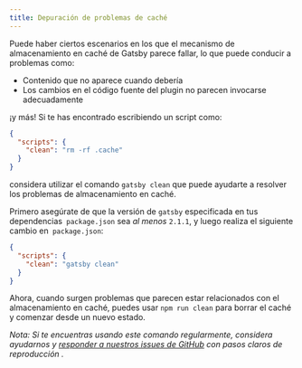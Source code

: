 ```yaml
---
title: Depuración de problemas de caché
---
```


Puede haber ciertos escenarios en los que el mecanismo de almacenamiento en caché de Gatsby parece fallar, lo que puede conducir a problemas como:

- Contenido que no aparece cuando debería
- Los cambios en el código fuente del plugin no parecen invocarse adecuadamente

¡y más! Si te has encontrado escribiendo un script como:

```json:title=package.json
{
  "scripts": {
    "clean": "rm -rf .cache"
  }
}
```

considera utilizar el comando `gatsby clean` que puede ayudarte a resolver los problemas de almacenamiento en caché.

Primero asegúrate de que la versión de `gatsby` especificada en tus dependencias` package.json` sea _al menos_ `2.1.1`, y luego realiza el siguiente cambio en` package.json`:

```json:title=package.json
{
  "scripts": {
    "clean": "gatsby clean"
  }
}
```

Ahora, cuando surgen problemas que parecen estar relacionados con el almacenamiento en caché, puedes usar `npm run clean` para borrar el caché y comenzar desde un nuevo estado.

_Nota: Si te encuentras usando este comando regularmente, considera ayudarnos y [responder a nuestros issues de GitHub][issue de github] con pasos claros de reproducción ._

[issue de github]: https://github.com/gatsbyjs/gatsby/issues/11747
